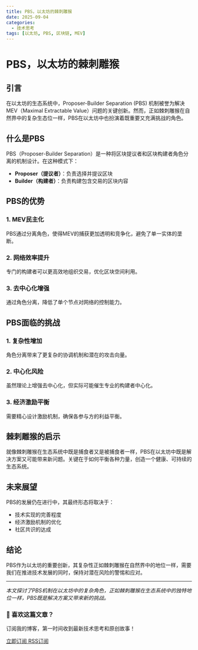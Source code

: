 ```yaml
---
title: PBS，以太坊的棘刺雕猴
date: 2025-09-04
categories:
  - 技术思考
tags: [以太坊, PBS, 区块链, MEV]
---
```


# PBS，以太坊的棘刺雕猴

## 引言

在以太坊的生态系统中，Proposer-Builder Separation (PBS) 机制被誉为解决MEV（Maximal Extractable Value）问题的关键创新。然而，正如棘刺雕猴在自然界中的复杂生态位一样，PBS在以太坊中也扮演着既重要又充满挑战的角色。

## 什么是PBS

PBS（Proposer-Builder Separation）是一种将区块提议者和区块构建者角色分离的机制设计。在这种模式下：

- **Proposer（提议者）**：负责选择并提议区块
- **Builder（构建者）**：负责构建包含交易的区块内容

## PBS的优势

### 1. MEV民主化
PBS通过分离角色，使得MEV的捕获更加透明和竞争化，避免了单一实体的垄断。

### 2. 网络效率提升
专门的构建者可以更高效地组织交易，优化区块空间利用。

### 3. 去中心化增强
通过角色分离，降低了单个节点对网络的控制能力。

## PBS面临的挑战

### 1. 复杂性增加
角色分离带来了更复杂的协调机制和潜在的攻击向量。

### 2. 中心化风险
虽然理论上增强去中心化，但实际可能催生专业的构建者中心化。

### 3. 经济激励平衡
需要精心设计激励机制，确保各参与方的利益平衡。

## 棘刺雕猴的启示

就像棘刺雕猴在生态系统中既是捕食者又是被捕食者一样，PBS在以太坊中既是解决方案又可能带来新问题。关键在于如何平衡各种力量，创造一个健康、可持续的生态系统。

## 未来展望

PBS的发展仍在进行中，其最终形态将取决于：
- 技术实现的完善程度
- 经济激励机制的优化
- 社区共识的达成

## 结论

PBS作为以太坊的重要创新，其复杂性正如棘刺雕猴在自然界中的地位一样，需要我们在推进技术发展的同时，保持对潜在风险的警惕和应对。

---

*本文探讨了PBS机制在以太坊中的复杂角色，正如棘刺雕猴在生态系统中的独特地位一样，PBS既是解决方案又带来新的挑战。*

<div class="subscribe-prompt">
  <h3>📧 喜欢这篇文章？</h3>
  <p>订阅我的博客，第一时间收到最新技术思考和原创故事！</p>
  <a href="/subscribe/" class="rss-link">
    <i class="fas fa-rss rss-icon"></i>立即订阅
  </a>
  <a href="/atom.xml" class="rss-link">
    <i class="fas fa-rss rss-icon"></i>RSS订阅
  </a>
</div>

